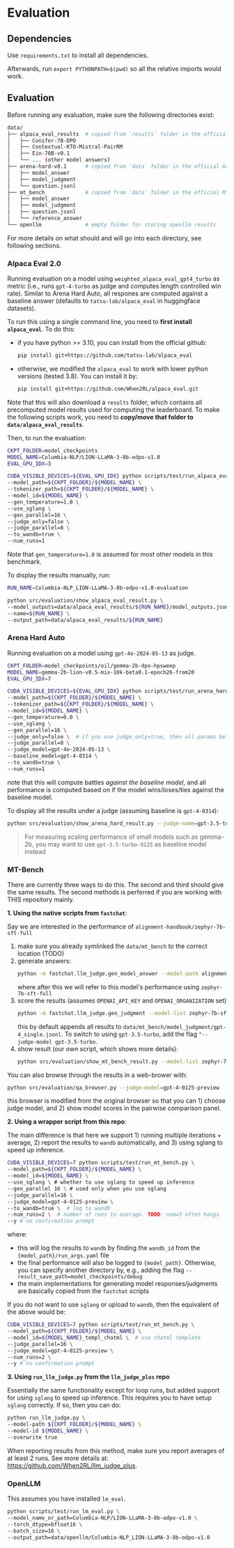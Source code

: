 # Evaluation

## Dependencies

Use `requirements.txt` to install all dependencies.

Afterwards, run `export PYTHONPATH=$(pwd)` so all the relative imports would work.

## Evaluation

Before running any evaluation, make sure the following directories exist:
```bash
data/
├── alpaca_eval_results  # copied from `results` folder in the official alpaca_eval repo
│   ├── Conifer-7B-DPO
│   ├── Contextual-KTO-Mistral-PairRM
│   ├── Ein-70B-v0.1
│   └── ... (other model answers)
├── arena-hard-v0.1      # copied from `data` folder in the official Arena Hard Auto repo
│   ├── model_answer
│   ├── model_judgment
│   └── question.jsonl
├── mt_bench             # copied from `data` folder in the official MT-Bench repo
│   ├── model_answer
│   ├── model_judgment
│   ├── question.jsonl
│   └── reference_answer
└── openllm              # empty folder for storing openllm results
```

For more details on what should and will go into each directory, see following sections.

### Alpaca Eval 2.0

Running evaluation on a model using `weighted_alpaca_eval_gpt4_turbo` as metric (i.e., runs `gpt-4-turbo` as judge and computes length controlled win rate). Similar to Arena Hard Auto, all respones are computed against a baseline answer (defaults to `tatsu-lab/alpaca_eval` in huggingface datasets).

To run this using a single command line, you need to **first install `alpaca_eval`**. To do this:
- if you have python >= 3.10, you can install from the official github:
    ```bash
    pip install git+https://github.com/tatsu-lab/alpaca_eval
    ```
- otherwise, we modified the `alpaca_eval` to work with lower python versions (tested 3.8). You can install it by:
    ```bash
    pip install git+https://github.com/When2RL/alpaca_eval.git
    ```

Note that this will also download a `results` folder, which contains all precomputed model results used for computing the leaderboard. To make the following scripts work, you need to **copy/move that folder to `data/alpaca_eval_results`**.


Then, to run the evaluation:
```bash
CKPT_FOLDER=model_checkpoints
MODEL_NAME=Columbia-NLP/LION-LLaMA-3-8b-odpo-v1.0
EVAL_GPU_IDX=3

CUDA_VISIBLE_DEVICES=${EVAL_GPU_IDX} python scripts/test/run_alpaca_eval.py \
--model_path=${CKPT_FOLDER}/${MODEL_NAME} \
--tokenizer_path=${CKPT_FOLDER}/${MODEL_NAME} \
--model_id=${MODEL_NAME} \
--gen_temperature=1.0 \
--use_sglang \
--gen_parallel=16 \
--judge_only=false \
--judge_parallel=8 \
--to_wandb=true \
--num_runs=1
```

Note that `gen_temperature=1.0` is assumed for most other models in this benchmark.

To display the results manually, run:
```bash
RUN_NAME=Columbia-NLP_LION-LLaMA-3-8b-odpo-v1.0-evaluation

python src/evaluation/show_alpaca_eval_result.py \
--model_outputs=data/alpaca_eval_results/${RUN_NAME}/model_outputs.json \
--name=${RUN_NAME} \
--output_path=data/alpaca_eval_results/${RUN_NAME}
```


### Arena Hard Auto

Running evaluation on a model using `gpt-4o-2024-05-13` as judge.

```bash
CKPT_FOLDER=model_checkpoints/oil/gemma-2b-dpo-hpsweep
MODEL_NAME=gemma-2b-lion-v0.5-mix-10k-beta0.1-epoch26-from20
EVAL_GPU_IDX=7

CUDA_VISIBLE_DEVICES=${EVAL_GPU_IDX} python scripts/test/run_arena_hard_auto.py \
--model_path=${CKPT_FOLDER}/${MODEL_NAME} \
--tokenizer_path=${CKPT_FOLDER}/${MODEL_NAME} \
--model_id=${MODEL_NAME} \
--gen_temperature=0.0 \
--use_sglang \
--gen_parallel=16 \
--judge_only=false \  # if you use judge_only=true, then all params before has no effect
--judge_parallel=8 \
--judge_model=gpt-4o-2024-05-13 \
--baseline_model=gpt-4-0314 \
--to_wandb=true \
--num_runs=1
```

note that this will compute battles *against the baseline model*, and all performance is computed based on if the model wins/loses/ties against the baseline model.

To display all the results under a judge (assuming baseline is `gpt-4-0314`):

```bash
python src/evaluation/show_arena_hard_result.py --judge-name=gpt-3.5-turbo-0125 --baseline=gpt-4-0314
```

> For measuring scaling performance of small models such as gemma-2b, you may want to use `gpt-3.5-turbo-0125` as baseline model instead


### MT-Bench

There are currently three ways to do this. The second and third should give the same results. The second methods is perferred if you are working with THIS repository mainly.


**1. Using the native scripts from `fastchat`**:

Say we are interested in the performance of `alignment-handbook/zephyr-7b-sft-full`

1. make sure you already symlinked the `data/mt_bench` to the correct location (TODO)
2. generate answers:
    ```bash
    python -m fastchat.llm_judge.gen_model_answer --model-path alignment-handbook/zephyr-7b-sft-full --model-id zephyr-7b-sft-full
    ```
    where after this we will refer to this model's performance using `zephyr-7b-sft-full`
3. score the results (assumes `OPENAI_API_KEY` and `OPENAI_ORGANIZATION` set)
    ```bash
    python -m fastchat.llm_judge.gen_judgment --model-list zephyr-7b-sft-full --parallel 4 --judge-model gpt-4
    ```
    this by default appends all results to `data/mt_bench/model_judgment/gpt-4_single.jsonl`. To switch to using `gpt-3.5-turbo`, add the flag `"--judge-model gpt-3.5-turbo`.
4. show result (our own script, which shows more details):
    ```bash
    python src/evaluation/show_mt_bench_result.py --model-list zephyr-7b-sft-full --judge-model gpt-4
    ```

You can also browse through the results in a web-brower with:
```bash
python src/evaluation/qa_browser.py --judge-model=gpt-4-0125-preview
```
this browser is modified from the original browser so that you can 1) choose judge model, and 2) show model scores in the pairwise comparison panel.

**2. Using a wrapper script from this repo**:

The main difference is that here we support 1) running multiple iterations + average, 2) report the results to `wandb` automatically, and 3) using sglang to speed up inference.

```bash
CUDA_VISIBLE_DEVICES=7 python scripts/test/run_mt_bench.py \
--model_path=${CKPT_FOLDER}/${MODEL_NAME} \
--model_id=${MODEL_NAME} \
--use_sglang \ # whether to use sglang to speed up inference
--gen_parallel 16 \ # used only when you use sglang
--judge_parallel=16 \
--judge_model=gpt-4-0125-preview \
--to_wandb=true \  # log to wandb
--num_runs=2 \  # number of runs to average. TODO: num=3 often hangs
--y # no confirmation prompt
```
where:
- this will log the results to `wandb` by finding the `wandb_id` from the `{model_path}/run_args.yaml` file
- the final performance will also be logged to `{model_path}`. Otherwise, you can specify another directory by, e.g., adding the flag `--result_save_path=model_checkpoints/debug`
- the main implementations for generating model responses/judgments are basically copied from the `fastchat` scripts


If you do not want to use `sglang` or upload to `wandb`, then the equivalent of the above would be:
```bash
CUDA_VISIBLE_DEVICES=7 python scripts/test/run_mt_bench.py \
--model_path=${CKPT_FOLDER}/${MODEL_NAME} \
--model_id=${MODEL_NAME}_templ_chatml \  # use chatml template
--judge_parallel=16 \
--judge_model=gpt-4-0125-preview \
--num_runs=2 \ 
--y # no confirmation prompt
```

**3. Using `run_llm_judge.py` from the `llm_judge_plus` repo**

Essentially the same functionality except for loop runs, but added support for using `sglang` to speed up inference. This requires you to have setup `sglang` correctly. If so, then you can do:

```bash
python run_llm_judge.py \
--model-path ${CKPT_FOLDER}/${MODEL_NAME} \
--model-id ${MODEL_NAME} \
--overwrite true
```

When reporting results from this method, make sure you report averages of at least 2 runs. See more details at: https://github.com/When2RL/llm_judge_plus.


### OpenLLM

This assumes you have installed `lm_eval`.

```bash
python scripts/test/run_lm_eval.py \
--model_name_or_path=Columbia-NLP/LION-LLaMA-3-8b-odpo-v1.0 \
--torch_dtype=bfloat16 \
--batch_size=16 \
--output_path=data/openllm/Columbia-NLP_LION-LLaMA-3-8b-odpo-v1.0
```
